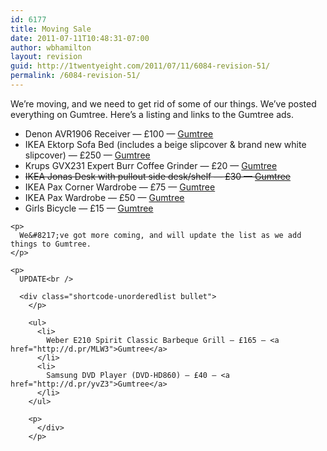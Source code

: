 ```yaml
---
id: 6177
title: Moving Sale
date: 2011-07-11T10:48:31-07:00
author: wbhamilton
layout: revision
guid: http://1twentyeight.com/2011/07/11/6084-revision-51/
permalink: /6084-revision-51/
---
```

We&#8217;re moving, and we need to get rid of some of our things. We&#8217;ve posted everything on Gumtree. Here&#8217;s a listing and links to the Gumtree ads.

<div class="shortcode-unorderedlist bullet">
  </p> 
  
  <ul>
    <li>
      Denon AVR1906 Receiver — £100 — <a title="Receiver" href="http://d.pr/LZwI">Gumtree</a>
    </li>
    <li>
      IKEA Ektorp Sofa Bed (includes a beige slipcover & brand new white slipcover) — £250 — <a title="Sofa" href="http://d.pr/ZZev">Gumtree</a>
    </li>
    <li>
      Krups GVX231 Expert Burr Coffee Grinder — £20 — <a title="Coffee Grinder" href="http://d.pr/TYKh">Gumtree</a>
    </li>
    <li>
      <del>IKEA Jonas Desk with pullout side desk/shelf — £30 — <a title="Desk" href="http://d.pr/6YUq">Gumtree</a></del>
    </li>
    <li>
      IKEA Pax Corner Wardrobe — £75 — <a title="Wardrobe" href="http://d.pr/z7ws">Gumtree</a>
    </li>
    <li>
      IKEA Pax Wardrobe — £50 — <a title="Wardrobe" href="http://d.pr/J9ny">Gumtree</a>
    </li>
    <li>
      Girls Bicycle — £15 — <a title="Bicycle" href="http://d.pr/nv1E">Gumtree</a>
    </li>
  </ul>
  
  <p>
    </div> 
    
    <p>
      We&#8217;ve got more coming, and will update the list as we add things to Gumtree.
    </p>
    
    <p>
      UPDATE<br /> 
      
      <div class="shortcode-unorderedlist bullet">
        </p> 
        
        <ul>
          <li>
            Weber E210 Spirit Classic Barbeque Grill — £165 — <a href="http://d.pr/MLW3">Gumtree</a>
          </li>
          <li>
            Samsung DVD Player (DVD-HD860) — £40 — <a href="http://d.pr/yvZ3">Gumtree</a>
          </li>
        </ul>
        
        <p>
          </div>
        </p>